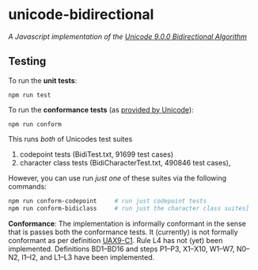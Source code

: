# unicode-bidirectional

*A Javascript implementation of the [Unicode 9.0.0 Bidirectional Algorithm](http://www.unicode.org/reports/tr9/)*


## Testing

To run the **unit tests**:
```
npm run test
```

To run the **conformance tests** (as [provided by Unicode](http://unicode.org/reports/tr9/#Bidi_Conformance_Testing)):
```
npm run conform
```
This runs *both* of Unicodes test suites
1. codepoint tests (BidiTest.txt, 91699 test cases) 
2. character class tests (BidiCharacterTest.txt, 490846 test cases),

However, you can use run *just one* of these suites via the following commands:
```bash
npm run conform-codepoint     # run just codepoint tests
npm run conform-bidiclass     # run just the character class suites]
```

**Conformance**: The implementation is informally conformant in the sense that is passes both the conformance tests.
It (currently) is not formally conformant as per definition [UAX9-C1](http://www.unicode.org/reports/tr9/#C1).
Rule L4 has not (yet) been implemented. Definitions BD1–BD16 and steps P1–P3, X1–X10, W1–W7, N0–N2, I1–I2, and L1–L3
have been implemented.
